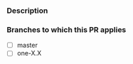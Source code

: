 ### Description

<!--- Please leave a helpful description of the PR here. --->

### Branches to which this PR applies

<!--- Please check you didn't forget a branch this needs to be cherry picked to. --->

- [ ] master
- [ ] one-X.X
